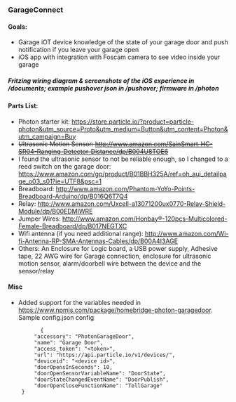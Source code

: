 ### GarageConnect

#### Goals:
* Garage iOT device knowledge of the state of your garage door and push notification if you leave your garage open
* iOS app with integration with Foscam camera to see video inside your garage

##### Fritzing wiring diagram & screenshots of the iOS experience in /documents; example pushover json in /pushover; firmware in /photon

#### Parts List:
* Photon starter kit: https://store.particle.io/?product=particle-photon&utm_source=Proto&utm_medium=Button&utm_content=Photon&utm_campaign=Buy
* ~~Ultrasonic Motion Sensor: http://www.amazon.com/SainSmart-HC-SR04-Ranging-Detector-Distance/dp/B004U8TOE6~~
* I found the ultrasonic sensor to not be reliable enough, so I changed to a reed switch on the garage door: https://www.amazon.com/gp/product/B01BBH325A/ref=oh_aui_detailpage_o03_s01?ie=UTF8&psc=1
* Breadboard: http://www.amazon.com/Phantom-YoYo-Points-Breadboard-Arduino/dp/B016Q6T7Q4
* Relay: http://www.amazon.com/Uxcell-a13071200ux0770-Relay-Shield-Module/dp/B00EDMIWRE
* Jumper Wires: http://www.amazon.com/Honbay®-120pcs-Multicolored-Female-Breadboard/dp/B017NEGTXC
* Wifi antenna (if you need additional range): http://www.amazon.com/Wi-fi-Antenna-RP-SMA-Antennas-Cables/dp/B00A4I3AGE
* Others:  An Enclosure for Logic board, a USB power supply, Adhesive tape, 22 AWG wire for Garage connection, enclosure for ultrasonic motion sensor, alarm/doorbell wire between the device and the sensor/relay

#### Misc
* Added support for the variables needed in https://www.npmjs.com/package/homebridge-photon-garagedoor.
     Sample config.json config
     ```
            {
          "accessory": "PhotonGarageDoor",
          "name": "Garage Door",
          "access_token": "<token>",
          "url": "https://api.particle.io/v1/devices/",
          "deviceid": "<device id>",
          "doorOpensInSeconds": 10,
          "doorOpenSensorVariableName": "DoorState",
          "doorStateChangedEventName": "DoorPublish",
          "doorOpenCloseFunctionName": "TellGarage"
      }
     ```


